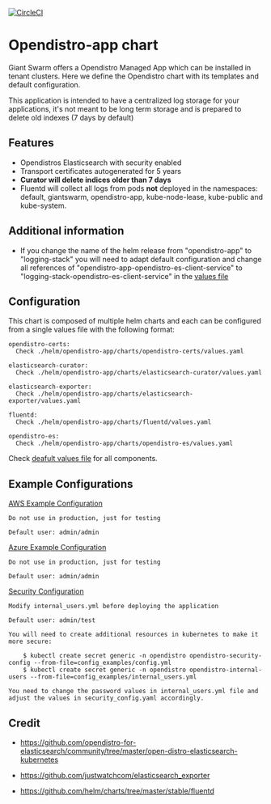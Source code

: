 [![CircleCI](https://circleci.com/gh/giantswarm/opendistro-app.svg?style=shield)](https://circleci.com/gh/giantswarm/opendistro-app)

# Opendistro-app chart

Giant Swarm offers a Opendistro Managed App which can be installed in tenant clusters.
Here we define the Opendistro chart with its templates and default configuration.

This application is intended to have a centralized log storage for your applications, it's not meant to be long term storage and is prepared to delete old indexes (7 days by default)


## Features
- Opendistros Elasticsearch with security enabled
- Transport certificates autogenerated for 5 years
- **Curator will delete indices older than 7 days**
- Fluentd will collect all logs from pods **not** deployed in the namespaces: default, giantswarm, opendistro-app, kube-node-lease, kube-public and kube-system.

## Additional information

- If you change the name of the helm release from "opendistro-app" to "logging-stack" you will need to adapt default configuration and change all references of "opendistro-app-opendistro-es-client-service" to "logging-stack-opendistro-es-client-service" in the [values file](./helm/opendistro-app/values.yaml)

## Configuration

This chart is composed of multiple helm charts and each can be configured from a single values file with the following format:

``` 
opendistro-certs:
  Check ./helm/opendistro-app/charts/opendistro-certs/values.yaml

elasticsearch-curator:
  Check ./helm/opendistro-app/charts/elasticsearch-curator/values.yaml

elasticsearch-exporter:
  Check ./helm/opendistro-app/charts/elasticsearch-exporter/values.yaml

fluentd:
  Check ./helm/opendistro-app/charts/fluentd/values.yaml

opendistro-es:
  Check ./helm/opendistro-app/charts/opendistro-es/values.yaml
```

Check [deafult values file](./helm/opendistro-app/values.yaml) for all components.

## Example Configurations

[AWS Example Configuration](./example_values/ingress_enabled_aws.yaml)

    Do not use in production, just for testing

    Default user: admin/admin

[Azure Example Configuration](./example_values/ingress_enabled_aws.yaml)

    Do not use in production, just for testing

    Default user: admin/admin

[Security Configuration](./example_values/security_config.yaml)

    Modify internal_users.yml before deploying the application

    Default user: admin/test
    
    You will need to create additional resources in kubernetes to make it more secure:

        $ kubectl create secret generic -n opendistro opendistro-security-config --from-file=config_examples/config.yml
        $ kubectl create secret generic -n opendistro opendistro-internal-users --from-file=config_examples/internal_users.yml

    You need to change the password values in internal_users.yml file and adjust the values in security_config.yaml accordingly.
    

## Credit

* https://github.com/opendistro-for-elasticsearch/community/tree/master/open-distro-elasticsearch-kubernetes

* https://github.com/justwatchcom/elasticsearch_exporter

* https://github.com/helm/charts/tree/master/stable/fluentd